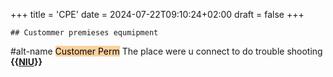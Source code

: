 +++
title = 'CPE'
date = 2024-07-22T09:10:24+02:00
draft = false
+++

    ## Custommer premieses equmipment 
#alt-name <mark style="background: #FFB86CA6;">Customer Perm</mark>
The place were u connect to do trouble shooting
**{{[NIU](/obisdian_ntoes/notes_obsidian/ZPythonref/DjangoFramework/Network+/Phisicall/NIU.md)}}**


